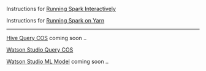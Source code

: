 Instructions for [Running Spark Interactively](./README_INTERACTIVE.MD)

Instructions for [Running Spark on Yarn](./README_YARN.MD)

---

[Hive Query COS](./README_HIVE.MD) coming soon ..

[Watson Studio Query COS](./WatsonStudio_QueryCOS.ipynb)

[Watson Studio ML Model](./README_WS_ML_MODEL.MD) coming soon ..
